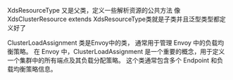 XdsResourceType 又是父类，定义一些解析资源的公共方法
像XdsClusterResource extends XdsResourceType<CdsUpdate>类就是子类并且泛型类型都定义好了


ClusterLoadAssignment 类是Envoy中的类， 通常用于管理 Envoy 中的负载均衡策略。
在 Envoy 中，ClusterLoadAssignment 是一个重要的概念，用于定义一个集群中的所有端点及其负载分配策略。
这个类通常包含多个 Endpoint 和负载均衡策略信息。
